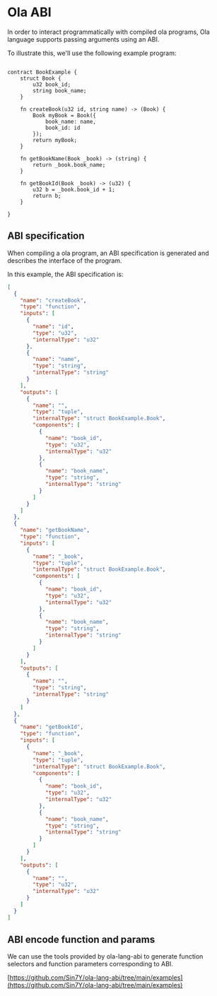 # Ola ABI

In order to interact programmatically with compiled ola programs, Ola language supports passing arguments using an ABI.

To illustrate this, we'll use the following example program:

```solidity

contract BookExample {
    struct Book {
        u32 book_id;
        string book_name;
    }

    fn createBook(u32 id, string name) -> (Book) {
        Book myBook = Book({
            book_name: name,
            book_id: id
        });
        return myBook;
    }

    fn getBookName(Book _book) -> (string) {
        return _book.book_name;
    }

    fn getBookId(Book _book) -> (u32) {
        u32 b = _book.book_id + 1;
        return b;
    }

}
```

## ABI specification

When compiling a ola program, an ABI specification is generated and describes the interface of the program.

In this example, the ABI specification is:

```json
[
  {
    "name": "createBook",
    "type": "function",
    "inputs": [
      {
        "name": "id",
        "type": "u32",
        "internalType": "u32"
      },
      {
        "name": "name",
        "type": "string",
        "internalType": "string"
      }
    ],
    "outputs": [
      {
        "name": "",
        "type": "tuple",
        "internalType": "struct BookExample.Book",
        "components": [
          {
            "name": "book_id",
            "type": "u32",
            "internalType": "u32"
          },
          {
            "name": "book_name",
            "type": "string",
            "internalType": "string"
          }
        ]
      }
    ]
  },
  {
    "name": "getBookName",
    "type": "function",
    "inputs": [
      {
        "name": "_book",
        "type": "tuple",
        "internalType": "struct BookExample.Book",
        "components": [
          {
            "name": "book_id",
            "type": "u32",
            "internalType": "u32"
          },
          {
            "name": "book_name",
            "type": "string",
            "internalType": "string"
          }
        ]
      }
    ],
    "outputs": [
      {
        "name": "",
        "type": "string",
        "internalType": "string"
      }
    ]
  },
  {
    "name": "getBookId",
    "type": "function",
    "inputs": [
      {
        "name": "_book",
        "type": "tuple",
        "internalType": "struct BookExample.Book",
        "components": [
          {
            "name": "book_id",
            "type": "u32",
            "internalType": "u32"
          },
          {
            "name": "book_name",
            "type": "string",
            "internalType": "string"
          }
        ]
      }
    ],
    "outputs": [
      {
        "name": "",
        "type": "u32",
        "internalType": "u32"
      }
    ]
  }
]
```

## ABI encode function and params

We can use the tools provided by ola-lang-abi to generate function selectors and function parameters corresponding to ABI.

[https://github.com/Sin7Y/ola-lang-abi/tree/main/examples](https://github.com/Sin7Y/ola-lang-abi/tree/main/examples)
